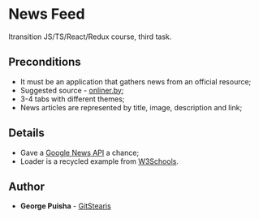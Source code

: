# News Feed

Itransition JS/TS/React/Redux course, third task.

## Preconditions

* It must be an application that gathers news from an official resource;
* Suggested source - [onliner.by](https://www.onliner.by/);
* 3-4 tabs with different themes;
* News articles are represented by title, image, description and link;

## Details

* Gave a [Google News API](https://newsapi.org/docs) a chance;
* Loader is a recycled example from [W3Schools](https://www.w3schools.com/howto/howto_css_loader.asp).

## Author

* **George Puisha** - [GitStearis](https://github.com/GitStearis)
